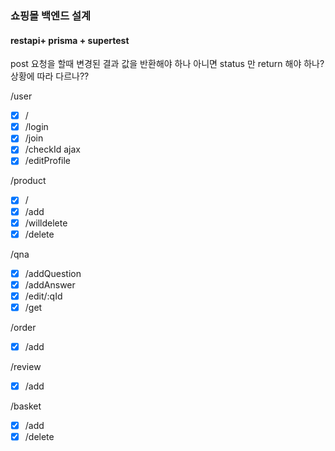 ### 쇼핑몰 백엔드 설계 
#### restapi+ prisma + supertest

post 요청을 할때 변경된 결과 값을 반환해야 하나 아니면
status 만 return 해야 하나?
상황에 따라 다르나??

/user
+ [x] /
+ [x] /login
+ [x] /join
+ [x] /checkId  ajax
+ [x] /editProfile

/product
+ [x] /
+ [x] /add
+ [x] /willdelete
+ [x] /delete

/qna
+ [x] /addQuestion
+ [x] /addAnswer
+ [x] /edit/:qId
+ [x] /get

/order
+ [x] /add

/review
+ [x] /add

/basket
+ [x] /add
+ [x] /delete 
